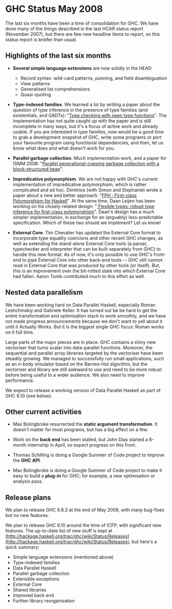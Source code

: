 # GHC Status May 2008


The last six months have been a time of consolidation for GHC.  We have done many of the things described in the last HCAR status report (November 2007), but there are few new headline items to report, so this status report is briefer than usual. 

## Highlights of the last six months

- **Several simple language extensions** are now solidly in the HEAD

  - Record syntax: wild-card patterns, punning, and field disambiguation
  - View patterns
  - Generalised list comprehensions
  - Quasi-quoting

- **Type-indexed families**.  We learned a lot by writing a paper about the question of type inference in the presence of type families (and existentials, and GADTs): "[Type checking with open type functions](http://research.microsoft.com/%7Esimonpj/papers/assoc-types)".  The implementation has not quite caught up with the paper and is still incomplete in many ways, but it's a focus of active work and already usable.  If you are interested in type families, now would be a good time to grab a development snapshot of GHC, write some programs or port your favourite program using functional dependencies, and then, let us know what does and what doesn't work for you.

- **Parallel garbage collection**. Much implementation work, and a paper for ISMM 2008: "[Parallel generational-copying garbage collection with a block-structured heap](http://research.microsoft.com/%7Esimonpj/papers/parallel-gc/index.htm)". 

- **Impredicative polymorphism**.  We are not happy with GHC's current implementation of impredicative polymorphism, which is rather complicated and ad hoc.  Dimitrios (with Simon and Stephanie) wrote a paper about a new and better approach: "[FPH : First-class Polymorphism for Haskell](http://research.microsoft.com/%7Esimonpj/papers/boxy)".  At the same time, Daan Leijen has been working on his closely-related design: "[ Flexible types: robust type inference for first-class polymorphism](http://research.microsoft.com/users/daan/pubs.html)".  Daan's design has a much simpler implementation, in exchange for an (arguably) less-predictable specification.  Which of these two should we implement?  Let us know!

- **External Core**.  Tim Chevalier has updated the External Core format to incorporate type equality coercions and other recent GHC changes, as well as extending the stand-alone External Core tools (a parser, typechecker and interpreter that can be built separately from GHC) to handle this new format. As of now, it's only possible to use GHC's front-end to pipe External Core into other back-end tools -- GHC still cannot read in External Core that was produced by other tools (or itself). But, this is an improvement over the bit-rotted state into which External Core had fallen. Aaron Tomb contributed much to this effort as well.

## Nested data parallelism


We have been working hard on Data Parallel Haskell, especially Roman Leshchinskiy and Gabriele Keller.  It has turned out be be hard to get the entire transformation and optimisation stack to work smoothly, and we have not made progress announcements because we don't want to yell about it until it Actually Works.  But it is the biggest single GHC focus: Roman works on it full time.


Large parts of the major pieces are in place.  GHC contains a shiny new vectoriser that turns scalar into data-parallel functions.  Moreover, the sequential and parallel array libraries targeted by the vectoriser have been steadily growing.  We managed to successfully run small applications, such as an *n*-body simulator based on the Barnes-Hut algorithm, but the vectoriser and library are still awkward to use and need to be more robust before being useful to a wider audience.  We also need to improve performance.


We expect to release a working version of Data Parallel Haskell as part of GHC 6.10 (see below).

## Other current activities

- Max Bolingbroke resurrected the **static argument transformation**.  It doesn't matter for most programs, but has a big effect on a few.

- Work on the **back end** has been stalled, but John Dias started a 6-month internship in April, so expect progress on this front.

- Thomas Schilling is doing a Google Summer of Code project to improve the **GHC API**.


 


- Max Bolingbroke is doing a Google Summer of Code project to make it easy to build a **plug-in** for GHC; for example, a new optimisation or analysis pass.

## Release plans


We plan to release GHC 6.8.3 at the end of May 2008, with many bug-fixes but no new features.


We plan to release GHC 6.10 around the time of ICFP, with significant new features.  The up-to-date list of new stuff is kept at [http://hackage.haskell.org/trac/ghc/wiki/Status/Releases](http://hackage.haskell.org/trac/ghc/wiki/Status/Releases), but here's a quick summary:

- Simple language extensions (mentioned above)
- Type-indexed families
- Data Parallel Haskell
- Parallel garbage collection
- Extensible exceptions
- External Core
- Shared libraries
- Improved back end
- Further library reorganisation
